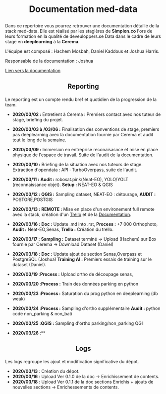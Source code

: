 # <p align=center>Documentation med-data</p>

Dans ce repertoire vous pourrez retrouver une documentation détaillé de la stack med-data. Elle est réalisé par les stagières de **Simplon.co** l'ors de leurs formation en la qualité de deveuloppers.se Data dans le cadre de leurs stage en **deeplearning** à la **Cerema**.

L'équipe est composé : Hachem Mosbah, Daniel Kaddous et Joshua Harris.

Responsable de la documentation : Joshua

[Lien vers la documentation](https://documentation-med-data.readthedocs.io/en/latest/)


## <p align=center>Reporting</p>


Le reporting est un compte rendu bref et quotidien de la progression de la team.

* **2020/03/02 :** Entretient à Cerema : Premiers contact avec nos tuteur de stage, briefing du projet.

* **2020/03/03 à /03/06 :** Finalisation des conventions de stage, premiers pas deeplearning avec la documentation fournie par Cerema et audit tout le long de la semaine.

* **2020/03/09 :** Immersion en entreprise reconaisasnce et mise en place physique de l'espace de travail. Suite de l'audit de la documentation. 

* **2020/03/10 :** Briefing de la situation avec nos tuteurs de stage. Extraction d'opendata : API : TurboOverpass, suite de l'audit.

* **2020/03/11 :** **Audit :** robosat.pink(Neat-EO), YOLO/YOLT (reconnaissance objet). **Setup :** NEAT-EO & QGIS 

* **2020/03/12 :** **QGIS :** Sampling dataset, NEAT-EO : détourage, **AUDIT :** POSTGRE,POSTGIS

* **2020/03/13 :** **REMOTE :** Mise en place d'un environement full remote avec la stack, création d'un [Trello](https://trello.com/b/oE3T8HdO/stage-cerema) et de la [Documentation](https://documentation-med-data.readthedocs.io/en/latest/).

* **2020/03/16 :** **Doc :** Update .md into .rst, **Process :** +7 000 Orthophoto, **Audit :** Neat-EO,Senas, **Trello :** Création du trello.

* **2020/03/17 :** **Sampling :** Dataset terminé -> Upload (Hachem) sur Box fournie par Cerema -> Download Dataset (Daniel)

* **2020/03/18 :** **Doc :** Update ajout de section Senas,Overpass et PostgreSQL (Joshua) **Training AI :** Premiers essais de training sur le dataset (Daniel).

* **2020/03/19** :**Process :** Upload ortho de découpage senas, 

* **2020/03/20** :**Process :** Train des données parking en python 
  
* **2020/03/23** :**Process :** Saturation du prog python en deeplearning (db weak)

* **2020/03/24** :**Process :** Sampling d'ortho supplémentaire **Audit :** python code non_parking & non_bati

* **2020/03/25** :**QGIS :** Sampling d'ortho parking/non_parking QGI
  
* **2020/03/26** :**



## <p align=center>Logs</p>

Les logs regroupe les ajout et modification significative du dépot.

* **2020/03/13** : Création du dépot.
* **2020/03/16** : Upload Ver 0.1.0 de la doc -> Enrichissement de contents.
* **2020/03/18** : Upload Ver 0.1.1 de la doc sections Enrichis + ajouts de nouvelles sections -> Enrichessements de contents.
